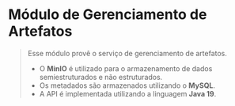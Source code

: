 # Módulo de Gerenciamento de Artefatos

> Esse módulo provê o serviço de gerenciamento de artefatos.
> 
> - O **MinIO** é utilizado para o armazenamento de dados semiestruturados e não estruturados.
> - Os metadados são armazenados utilizando o **MySQL**.
> - A API é implementada utilizando a linguagem **Java 19**.


